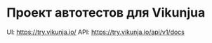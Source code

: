 # Проект автотестов для Vikunjua
UI: https://try.vikunja.io/
API: https://try.vikunja.io/api/v1/docs
